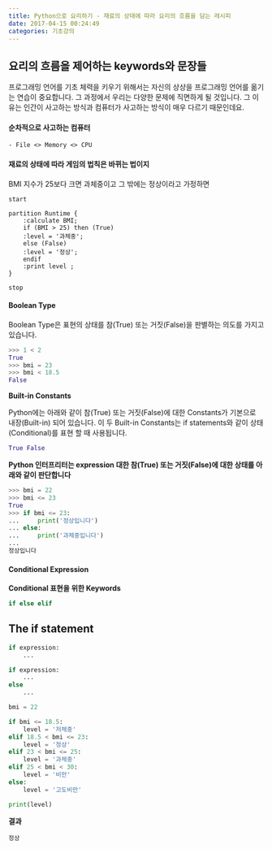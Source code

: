 ```yaml
---
title: Python으로 요리하기 - 재료의 상태에 따라 요리의 흐름을 담는 레시피
date: 2017-04-15 00:24:49
categories: 기초강의
---
```


## 요리의 흐름을 제어하는 keywords와 문장들

 프로그래밍 언어를 기초 체력을 키우기 위해서는 자신의 상상을 프로그래밍 언어를 옮기는 연습이 중요합니다. 그 과정에서 우리는 다양한 문제에 직면하게 될 것입니다. 그 이유는 인간이 사고하는 방식과 컴퓨터가 사고하는 방식이 매우 다르기 때문인데요.
 
#### 순차적으로 사고하는 컴퓨터

```uml
- File <> Memory <> CPU
```

#### 재료의 상태에 따라 게임의 법칙은 바뀌는 법이지

BMI 지수가 25보다 크면 과체중이고 그 밖에는 정상이라고 가정하면

```uml
start

partition Runtime {
    :calculate BMI;
    if (BMI > 25) then (True)
    :level = '과체중';
    else (False)
    :level = '정상';
    endif
    :print level ;
}

stop
```

#### Boolean Type

Boolean Type은 표현의 상태를 참(True) 또는 거짓(False)을 판별하는 의도를 가지고 있습니다.

```python
>>> 1 < 2 
True
>>> bmi = 23 
>>> bmi < 18.5
False
```

**Built-in Constants**

Python에는 아래와 같이 참(True) 또는 거짓(False)에 대한 Constants가 기본으로 내장(Built-in) 되어 있습니다. 이 두 Built-in Constants는 if statements와 같이 상태(Conditional)를 표현 할 때 사용됩니다.

```python
True False
```

**Python 인터프리터는 expression 대한 참(True) 또는 거짓(False)에 대한 상태를 아래와 같이 판단합니다**
```python
>>> bmi = 22
>>> bmi <= 23
True
>>> if bmi <= 23:
...     print('정상입니다') 
... else: 
...     print('과체중입니다') 
... 
정상입니다
```

#### Conditional Expression


**Conditional 표현을 위한 Keywords**

```python
if else elif
```

## The if statement

```python
if expression:
    ...
```

```python
if expression:
    ...
else
    ...
```

```python
bmi = 22

if bmi <= 18.5:
    level = '저체중'
elif 18.5 < bmi <= 23:
    level = '정상'
elif 23 < bmi <= 25:
    level = '과체중'
elif 25 < bmi < 30:
    level = '비만'
else:
    level = '고도비만'

print(level)
```

**결과**
```
정상
```